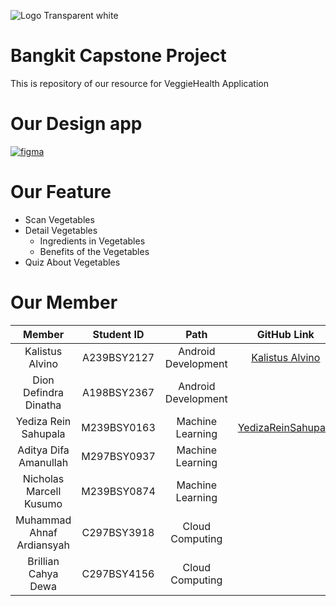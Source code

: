 ![Logo Transparent white](https://storage.googleapis.com/userveggie-data/logo-veggie2.png)
# Bangkit Capstone Project
This is repository of our resource for VeggieHealth Application
# Our Design app
[![figma](https://img.shields.io/badge/Figma-Our%20Design-success)](https://www.figma.com/file/hrumdQX8mAX0vLtnFkMo6G/Untitled?type=design&node-id=10-2&mode=design&t=HHBd3Zd1pof5dOQ6-0)
# Our Feature
- Scan Vegetables
- Detail Vegetables
  - Ingredients in Vegetables
  - Benefits of the Vegetables
- Quiz About Vegetables
# Our Member
|            Member           | Student ID  |        Path          |                        GitHub Link                          |                            Linkedin
| :-------------------------: | :----------:| :------------------: |  :---------------------------------------------------------:| :---------------------------------------------------------:|
|       Kalistus Alvino       | A239BSY2127 | Android Development  |  [Kalistus Alvino](https://github.com/KalistusAlvino)       | [Kalistus Alvino](https://www.linkedin.com/in/kalistus-alvino-1b365424a)
|    Dion Defindra Dinatha    | A198BSY2367 | Android Development  |                                                             |
|   Yediza Rein Sahupala      | M239BSY0163 |  Machine Learning    |  [YedizaReinSahupala](https://github.com/YedizaReinSahupala)|
|    Aditya Difa Amanullah    | M297BSY0937 |  Machine Learning    |                                                             |
|    Nicholas Marcell Kusumo  | M239BSY0874 |  Machine Learning    |                                                             |
|  Muhammad Ahnaf Ardiansyah  | C297BSY3918 |   Cloud Computing    |                                                             |
|     Brillian Cahya Dewa     | C297BSY4156 |   Cloud Computing    |                                                             |
